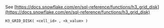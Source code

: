 See [https://docs.snowflake.com/en/sql-reference/functions/h3_grid_disk](https://docs.snowflake.com/en/sql-reference/functions/h3_grid_disk)
```
H3_GRID_DISK( <cell_id> , <k_value> )
```
